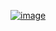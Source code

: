 [![image](https://raw.githubusercontent.com/saadeghi/saadeghi/master/dino.gif)
](https://storage.googleapis.com/gweb-uniblog-publish-prod/original_images/Dino_non-birthday_version.gif)
